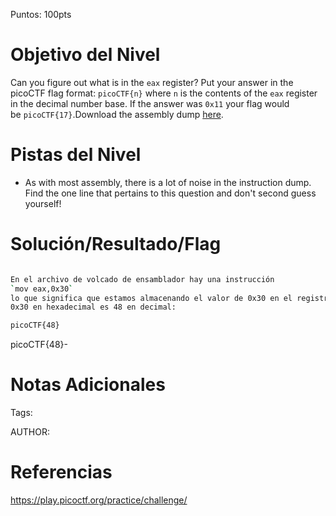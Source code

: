 Puntos: 100pts
# Objetivo del Nivel

Can you figure out what is in the `eax` register? Put your answer in the picoCTF flag format: `picoCTF{n}` where `n` is the contents of the `eax` register in the decimal number base. If the answer was `0x11` your flag would be `picoCTF{17}`.Download the assembly dump [here](https://artifacts.picoctf.net/c/509/disassembler-dump0_a.txt).
# Pistas del Nivel
- As with most assembly, there is a lot of noise in the instruction dump. Find the one line that pertains to this question and don't second guess yourself!
# Solución/Resultado/Flag

```bash

En el archivo de volcado de ensamblador hay una instrucción
`mov eax,0x30`
lo que significa que estamos almacenando el valor de 0x30 en el registro eax.
0x30 en hexadecimal es 48 en decimal:

picoCTF{48}

```

picoCTF{48}-

# Notas Adicionales

Tags:

AUTHOR:
# Referencias

https://play.picoctf.org/practice/challenge/